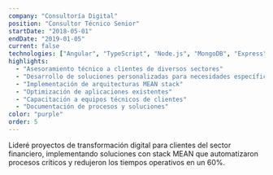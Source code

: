 ```yaml
---
company: "Consultoría Digital"
position: "Consultor Técnico Senior"
startDate: "2018-05-01"
endDate: "2019-01-05"
current: false
technologies: ["Angular", "TypeScript", "Node.js", "MongoDB", "Express"]
highlights:
  - "Asesoramiento técnico a clientes de diversos sectores"
  - "Desarrollo de soluciones personalizadas para necesidades específicas"
  - "Implementación de arquitecturas MEAN stack"
  - "Optimización de aplicaciones existentes"
  - "Capacitación a equipos técnicos de clientes"
  - "Documentación de procesos y soluciones"
color: "purple"
order: 5
---
```


Lideré proyectos de transformación digital para clientes del sector financiero, implementando soluciones con stack MEAN que automatizaron procesos críticos y redujeron los tiempos operativos en un 60%.
